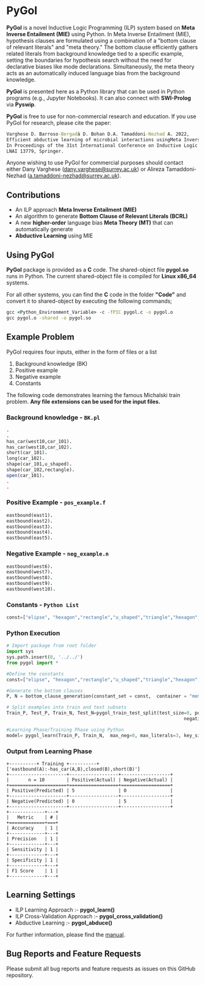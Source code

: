 # PyGol

**PyGol** is a novel Inductive Logic Programming (ILP) system based on **Meta Inverse Entailment (MIE)** using Python. In Meta Inverse Entailment (MIE), hypothesis clauses are formulated using a combination of a "bottom clause of relevant literals" and "meta theory." The bottom clause efficiently gathers related literals from background knowledge tied to a specific example, setting the boundaries for hypothesis search without the need for declarative biases like mode declarations. Simultaneously, the meta theory acts as an automatically induced language bias from the background knowledge.

**PyGol** is presented here as a Python library that can be used in Python programs (e.g., Jupyter Notebooks). It can also connect with **SWI-Prolog** via **Pyswip**. 

**PyGol** is free to use for non-commercial research and education. If you use PyGol for research, please cite the paper: 

```cmd
Varghese D. Barroso-Bergadà D. Bohan D.A. Tamaddoni-Nezhad A. 2022, 
Efficient abductive learning of microbial interactions usingMeta Inverse Entailment.
In Proceedings of the 31st International Conference on Inductive Logic Programming (ILP 2022),
LNAI 13779, Springer.
```
Anyone wishing to use PyGol for commercial purposes should contact either Dany Varghese (dany.varghese@surrey.ac.uk) or Alireza Tamaddoni-Nezhad (a.tamaddoni-nezhad@surrey.ac.uk).

## Contributions
* An ILP approach **Meta Inverse Entailment (MIE)**
* An algorithm to generate **Bottom Clause of Relevant Literals (BCRL)**
* A new **higher-order** language bias **Meta Theory (MT)** that can automatically generate
* **Abductive Learning** using MIE


## Using PyGol
**PyGol** package is provided as a **C** code. The shared-object file **pygol.so** runs in Python. The current shared-object file is compiled for **Linux x86_64** systems.

For all other systems, you can find the **C** code in the folder **"Code"** and convert it to shared-object by executing the following commands;

```cmd
gcc <Python_Environment_Variable> -c -fPIC pygol.c -o pygol.o
gcc pygol.o -shared -o pygol.so
```
## Example Problem
PyGol requires four inputs, either in the form of files or a list
1. Background knowledge (BK)
2. Positive example
3. Negative example
4. Constants

The following code demonstrates learning the famous Michalski train problem. **Any file extensions can be used for the input files.**

### Background knowledge - `BK.pl`
```prolog
.
.
has_car(west10,car_101).
has_car(west10,car_102).
short(car_101).
long(car_102).
shape(car_101,u_shaped).
shape(car_102,rectangle).
open(car_101).
.
.
```
### Positive Example - `pos_example.f`
```prolog
eastbound(east1).
eastbound(east2).
eastbound(east3).
eastbound(east4).
eastbound(east5).
```
### Negative Example - `neg_example.n`
```prolog
eastbound(west6).
eastbound(west7).
eastbound(west8).
eastbound(west9).
eastbound(west10).
```
### Constants - `Python List`
```Python
const=["elipse", "hexagon","rectangle","u_shaped","triangle","hexagon","circle","nil"]
```
### Python Execution
```python
# Import package from root folder
import sys
sys.path.insert(0, '../../')
from pygol import *

#Define the constants
const=["elipse", "hexagon","rectangle","u_shaped","triangle","hexagon","circle","nil"]

#Generate the bottom clauses
P, N = bottom_clause_generation(constant_set = const,  container = "memory")

# Split examples into train and test subsets
Train_P, Test_P, Train_N, Test_N=pygol_train_test_split(test_size=0, positive_file_dictionary=P, 
                                                                 negative_file_dictionary=N)

#Learning Phase/Training Phase using Python
model= pygol_learn(Train_P, Train_N,  max_neg=0, max_literals=3, key_size=1,optimize=False)
```

### Output from Learning Phase
```
+----------+ Training +----------+
['eastbound(A):-has_car(A,B),closed(B),short(B)']
+---------------------+------------------+------------------+
|       n = 10        | Positive(Actual) | Negative(Actual) |
+=====================+==================+==================+
| Positive(Predicted) | 5                | 0                |
+---------------------+------------------+------------------+
| Negative(Predicted) | 0                | 5                |
+---------------------+------------------+------------------+
+-------------+---+
|   Metric    | # |
+=============+===+
| Accuracy    | 1 |
+-------------+---+
| Precision   | 1 |
+-------------+---+
| Sensitivity | 1 |
+-------------+---+
| Specificity | 1 |
+-------------+---+
| F1 Score    | 1 |
+-------------+---+
```
## Learning Settings
- ILP  Learning Approach :- **pygol_learn()**
- ILP Cross-Validation Approach :- **pygol_cross_validation()**
- Abductive Learning :- **pygol_abduce()**

For further information, please find the [manual](https://github.com/danyvarghese/PyGol/blob/debbe3024fda4cfaf33936e76dfd9455e455c39c/Manual_Pygol.pdf).

## Bug Reports and Feature Requests
Please submit all bug reports and feature requests as issues on this GitHub repository.
